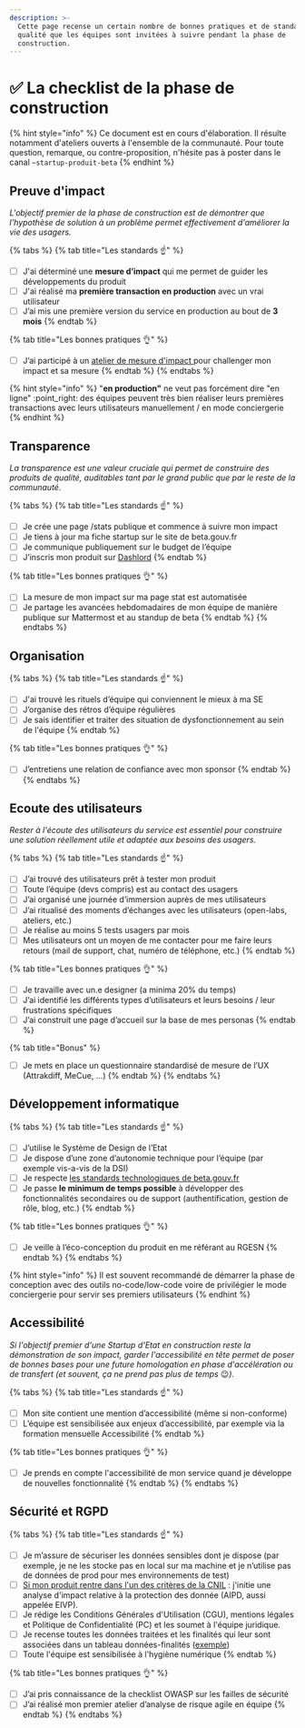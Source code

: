 ```yaml
---
description: >-
  Cette page recense un certain nombre de bonnes pratiques et de standards de
  qualité que les équipes sont invitées à suivre pendant la phase de
  construction.
---
```


# ✅ La checklist de la phase de construction

{% hint style="info" %}
Ce document est en cours d'élaboration. Il résulte notamment d'ateliers ouverts à l'ensemble de la communauté. Pour toute question, remarque, ou contre-proposition, n'hésite pas à poster dans le canal `~startup-produit-beta`
{% endhint %}

## Preuve d'impact

_L'objectif premier de la phase de construction est de démontrer que l'hypothèse de solution à un problème permet effectivement d'améliorer la vie des usagers._

{% tabs %}
{% tab title="Les standards ☝️" %}
* [ ] J'ai déterminé une **mesure d’impact** qui me permet de guider les développements du produit
* [ ] J'ai réalisé ma **première transaction en production** avec un vrai utilisateur
* [ ] J’ai mis une première version du service en production au bout de **3 mois**
{% endtab %}

{% tab title="Les bonnes pratiques 👌" %}
* [ ] J’ai participé à un [atelier de mesure d'impact ](https://airtable.com/appDj3dhMMvXF9XhJ/shr7L3jxSrxsptKvs)pour challenger mon impact et sa mesure
{% endtab %}
{% endtabs %}

{% hint style="info" %}
"**en production"** ne veut pas forcément dire "en ligne" :point\_right: des équipes peuvent très bien réaliser leurs premières transactions avec leurs utilisateurs manuellement / en mode conciergerie
{% endhint %}

## Transparence

_La transparence est une valeur cruciale qui permet de construire des produits de qualité, auditables tant par le grand public que par le reste de la communauté._

{% tabs %}
{% tab title="Les standards ☝️" %}
* [ ] Je crée une page /stats publique et commence à suivre mon impact
* [ ] Je tiens à jour ma fiche startup sur le site de beta.gouv.fr
* [ ] Je communique publiquement sur le budget de l’équipe
* [ ] J’inscris mon produit sur [Dashlord](https://dashlord.incubateur.net)
{% endtab %}

{% tab title="Les bonnes pratiques 👌" %}
* [ ] La mesure de mon impact sur ma page stat est automatisée
* [ ] Je partage les avancées hebdomadaires de mon équipe de manière publique sur Mattermost et au standup de beta
{% endtab %}
{% endtabs %}

## Organisation

{% tabs %}
{% tab title="Les standards ☝️" %}
* [ ] J'ai trouvé les rituels d’équipe qui conviennent le mieux à ma SE
* [ ] J’organise des rétros d’équipe régulières
* [ ] Je sais identifier et traiter des situation de dysfonctionnement au sein de l'équipe
{% endtab %}

{% tab title="Les bonnes pratiques 👌" %}
* [ ] J’entretiens une relation de confiance avec mon sponsor
{% endtab %}
{% endtabs %}

## Ecoute des utilisateurs

_Rester à l'écoute des utilisateurs du service est essentiel pour construire une solution réellement utile et adaptée aux besoins des usagers._

{% tabs %}
{% tab title="Les standards ☝️" %}
* [ ] J’ai trouvé des utilisateurs prêt à tester mon produit
* [ ] Toute l’équipe (devs compris) est au contact des usagers
* [ ] J’ai organisé une journée d’immersion auprès de mes utilisateurs
* [ ] J’ai ritualisé des moments d’échanges avec les utilisateurs (open-labs, ateliers, etc.)
* [ ] Je réalise au moins 5 tests usagers par mois
* [ ] Mes utilisateurs ont un moyen de me contacter pour me faire leurs retours (mail de support, chat, numéro de téléphone, etc.)
{% endtab %}

{% tab title="Les bonnes pratiques 👌" %}
* [ ] Je travaille avec un.e designer (a minima 20% du temps)
* [ ] J’ai identifié les différents types d’utilisateurs et leurs besoins / leur frustrations spécifiques
* [ ] J’ai construit une page d’accueil sur la base de mes personas
{% endtab %}

{% tab title="Bonus" %}
* [ ] Je mets en place un questionnaire standardisé de mesure de l’UX (Attrakdiff, MeCue, …)
{% endtab %}
{% endtabs %}

## Développement informatique

{% tabs %}
{% tab title="Les standards ☝️" %}
* [ ] J’utilise le Système de Design de l’Etat
* [ ] Je dispose d’une zone d’autonomie technique pour l’équipe (par exemple vis-a-vis de la DSI)
* [ ] Je respecte [les standards technologiques de beta.gouv.fr](https://doc.incubateur.net/communaute/travailler-a-beta-gouv/bienvenue/embarquement-dev#standards-technologiques)
* [ ] Je passe **le minimum de temps possible** à développer des fonctionnalités secondaires ou de support (authentification, gestion de rôle, blog, etc.)
{% endtab %}

{% tab title="Les bonnes pratiques 👌" %}
* [ ] Je veille à l’éco-conception du produit en me référant au RGESN
{% endtab %}
{% endtabs %}

{% hint style="info" %}
Il est souvent recommandé de démarrer la phase de conception avec des outils no-code/low-code voire de privilégier le mode conciergerie pour servir ses premiers utilisateurs
{% endhint %}

## Accessibilité

_Si l'objectif premier d'une Startup d'Etat en construction reste la démonstration de son impact, garder l'accessibilité en tête permet de poser de bonnes bases pour une future homologation en phase d'accélération ou de transfert (et souvent, ça ne prend pas plus de temps_ :wink:_)._

{% tabs %}
{% tab title="Les standards ☝️" %}
* [ ] Mon site contient une mention d’accessibilité (même si non-conforme)
* [ ] L’équipe est sensibilisée aux enjeux d’accessibilité, par exemple via la formation mensuelle Accessibilité
{% endtab %}

{% tab title="Les bonnes pratiques 👌" %}
* [ ] Je prends en compte l'accessibilité de mon service quand je développe de nouvelles fonctionnalité
{% endtab %}
{% endtabs %}

## Sécurité et RGPD

{% tabs %}
{% tab title="Les standards ☝️" %}
* [ ] Je m’assure de sécuriser les données sensibles dont je dispose (par exemple, je ne les stocke pas en local sur ma machine et je n’utilise pas de données de prod pour mes environnements de test)
* [ ] [Si mon produit rentre dans l'un des critères de la CNIL](https://www.cnil.fr/sites/default/files/atoms/files/infographie\_aipd.pdf) : j'initie une analyse d'impact relative à la protection des donnée (AIPD, aussi appelée EIVP).
* [ ] Je rédige les Conditions Générales d'Utilisation (CGU), mentions légales et Politique de Confidentialité (PC) et les soumet à l'équipe juridique.
* [ ] Je recense toutes les données traitées et les finalités qui leur sont associées dans un tableau données-finalités ([exemple](https://docs.google.com/document/d/1PQniGdnvLdjyEBbk1lFGzmG6rwnwD5bPCbvP\_XBOe4I/edit))
* [ ] Toute l'équipe est sensibilisée à l'hygiène numérique
{% endtab %}

{% tab title="Les bonnes pratiques 👌" %}
* [ ] J’ai pris connaissance de la checklist OWASP sur les failles de sécurité
* [ ] J’ai réalisé mon premier atelier d’analyse de risque agile en équipe
{% endtab %}
{% endtabs %}
